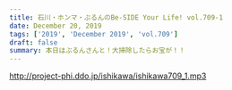 ```yaml
---
title: 石川・ホンマ・ぶるんのBe-SIDE Your Life! vol.709-1
date: December 20, 2019
tags: ['2019', 'December 2019', 'vol.709']
draft: false
summary: 本日はぶるんさんと！大掃除したらお宝が！！
---
```


http://project-phi.ddo.jp/ishikawa/ishikawa709_1.mp3
